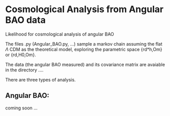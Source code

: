 # Cosmological Analysis from Angular BAO data

Likelihood for cosmological analysis of angular BAO


The files .py (Angular_BAO.py, ...) sample a markov chain assuming the flat $\Lambda$ CDM as the theoretical model, exploring the parametric space {rd*h,Om} or {rd,H0,Om}.

The data (the angular BAO measured) and its covariance matrix are avaiable in the directory ....


There are three types of analysis.

## Angular BAO:


coming soon ...
